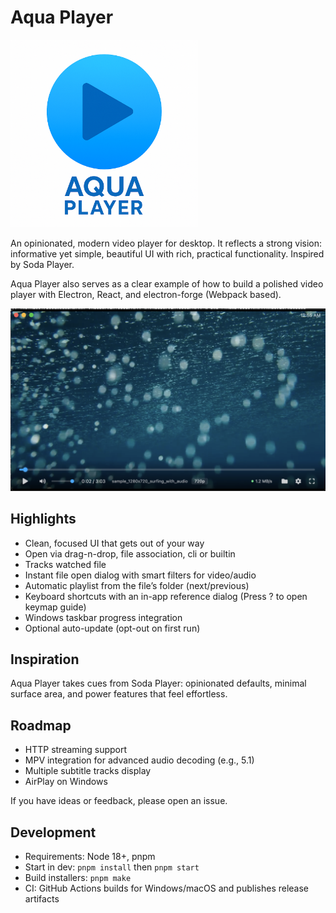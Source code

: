 # Aqua Player

<img src="./assets/banner.png" alt="Aqua Player banner" width="300" />

An opinionated, modern video player for desktop. It reflects a strong vision: informative yet simple, beautiful UI with rich, practical functionality. Inspired by Soda Player.

Aqua Player also serves as a clear example of how to build a polished video player with Electron, React, and electron-forge (Webpack based).

<img src="./assets/demo.png" alt="Aqua Player" width="700" />

## Highlights

- Clean, focused UI that gets out of your way
- Open via drag-n-drop, file association, cli or builtin
- Tracks watched file
- Instant file open dialog with smart filters for video/audio
- Automatic playlist from the file’s folder (next/previous)
- Keyboard shortcuts with an in-app reference dialog (Press ? to open keymap guide)
- Windows taskbar progress integration
- Optional auto-update (opt-out on first run)

## Inspiration

Aqua Player takes cues from Soda Player: opinionated defaults, minimal surface area, and power features that feel effortless.

## Roadmap

- HTTP streaming support
- MPV integration for advanced audio decoding (e.g., 5.1)
- Multiple subtitle tracks display
- AirPlay on Windows

If you have ideas or feedback, please open an issue.

## Development

- Requirements: Node 18+, pnpm
- Start in dev: `pnpm install` then `pnpm start`
- Build installers: `pnpm make`
- CI: GitHub Actions builds for Windows/macOS and publishes release artifacts
